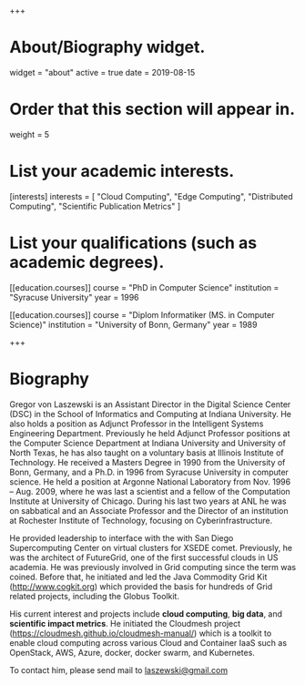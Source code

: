 +++
# About/Biography widget.
widget = "about"
active = true
date = 2019-08-15

# Order that this section will appear in.
weight = 5

# List your academic interests.
[interests]
  interests = [
    "Cloud Computing",
    "Edge Computing",
    "Distributed Computing",
	"Scientific Publication Metrics"
  ]

# List your qualifications (such as academic degrees).
[[education.courses]]
  course = "PhD in Computer Science"
  institution = "Syracuse University"
  year = 1996

[[education.courses]]
  course = "Diplom Informatiker (MS. in Computer Science)"
  institution = "University of Bonn, Germany"
  year = 1989
 
+++

# Biography

Gregor von Laszewski is an Assistant Director in the Digital Science
Center (DSC) in the School of Informatics and Computing at Indiana
University. He also holds a position as Adjunct Professor in the
Intelligent Systems Engineering Department. Previously he held Adjunct
Professor positions at the Computer Science Department at Indiana
University and University of North Texas, he has also taught on a voluntary
basis at Illinois Institute of Technology.  He received a Masters Degree
in 1990 from the University of Bonn, Germany, and a Ph.D. in 1996 from
Syracuse University in computer science. He held a position at Argonne
National Laboratory from Nov. 1996 – Aug. 2009, where he was last a
scientist and a fellow of the Computation Institute at University of
Chicago. During his last two years at ANL he was on sabbatical and an
Associate Professor and the Director of an institution at Rochester
Institute of Technology, focusing on Cyberinfrastructure.

He provided leadership to interface with the with San
Diego Supercomputing Center on virtual clusters for XSEDE comet.
Previously, he was the architect of FutureGrid, one of the first
successful clouds in US academia. He was previously involved in Grid
computing since the term was coined. Before that, he initiated and led
the Java Commodity Grid Kit (<http://www.cogkit.org>) which provided the
basis for hundreds of Grid related projects, including the Globus
Toolkit.

His current interest and projects include **cloud computing**, **big
data**, and **scientific impact metrics**.  He
initiated the Cloudmesh project
(<https://cloudmesh.github.io/cloudmesh-manual/>) which is a toolkit to
enable cloud computing across various Cloud and Container IaaS such as
OpenStack, AWS, Azure, docker, docker swarm, and Kubernetes.

To contact him, please send mail to <laszewski@gmail.com>
